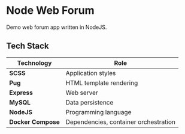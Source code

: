 # Node Web Forum

Demo web forum app written in NodeJS.

## Tech Stack

|Technology|Role|
|----------|----|
|__SCSS__|Application styles|
|__Pug__|HTML template rendering|
|__Express__|Web server|
|__MySQL__|Data persistence|
|__NodeJS__|Programming language|
|__Docker Compose__|Dependencies, container orchestration|
